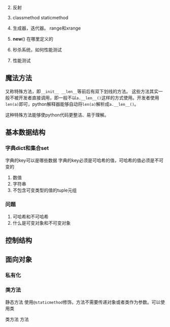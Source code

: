 
2. 反射
5. classmethod  staticmethod
6. 生成器，迭代器。 range和xrange
7. __new__() 在哪里定义的
 
 1. 秒杀系统，如何性能测试
 2. 性能测试

## 魔法方法
又称特殊方法，即`__init__ __len__`等前后有双下划线的方法。
这些方法其实一般不被开发者直接调用，即一般不以`a.__len__()`这样的方式使用。开发者使用`len(a)`即可，python解释器能够自动将`len(a)`解析成`a.__len__()`。

这种特殊方法能够使python代码更整洁、易于理解。


## 基本数据结构
### 字典dict和集合set
字典的key可以是哪些数据
字典的key必须是可哈希的值，可哈希的值必须是不可变的
1. 数值
2. 字符串
3. 不包含可变类型的值的tuple元组


### 问题
1. 可哈希和不可哈希
2. 什么是可变对象和不可变对象

## 控制结构


## 面向对象
### 私有化

### 类方法
静态方法
使用`@staticmethod`修饰，方法不需要传递对象或者类作为参数。可以使用类

类方法
方法
<!--stackedit_data:
eyJoaXN0b3J5IjpbLTYxNjA2MzU0OSwxNDM5MzE4NDg3LC02Mz
MxMjEzNzIsLTE2ODcwMjkxMzYsLTIwMjM1MTY0MTZdfQ==
-->
